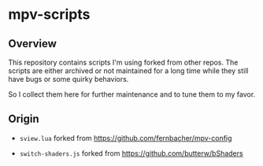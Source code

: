 # mpv-scripts

## Overview

This repository contains scripts I'm using forked from other repos. The scripts are either archived or not maintained for a long time while they still have bugs or some quirky behaviors.

So I collect them here for further maintenance and to tune them to my favor.

## Origin

- `sview.lua` forked from
  https://github.com/fernbacher/mpv-config

- `switch-shaders.js` forked from https://github.com/butterw/bShaders
